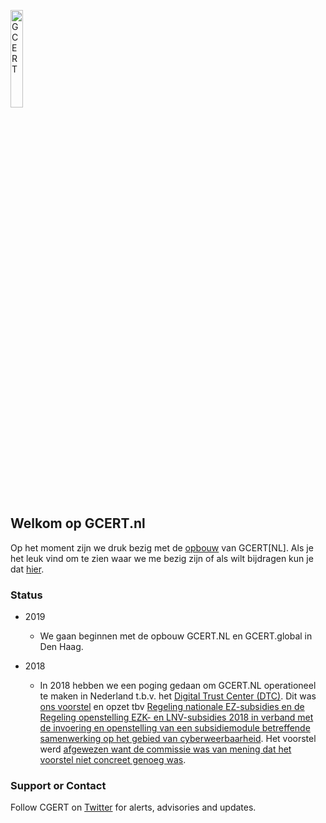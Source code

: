 <a href="/"><img src="https://gcert.nl/over/GCERT_logo_klein.png" width="20%" height="20%" alt="GCERT" border="0" /></a>

## Welkom op GCERT.nl
Op het moment zijn we druk bezig met de [opbouw](/over/) van GCERT[NL]. 
Als je het leuk vind om te zien waar we me bezig zijn of als wilt bijdragen kun je dat [hier](https://github.com/GDI-foundation/GDI.foundation/projects/4).

### Status
* 2019
  * We gaan beginnen met de opbouw GCERT.NL en GCERT.global in Den Haag. 
  
* 2018 
    * In 2018 hebben we een poging gedaan om GCERT.NL operationeel te maken in Nederland t.b.v. het [Digital Trust Center (DTC)](https://www.digitaltrustcenter.nl/). Dit was [ons voorstel](https://docs.google.com/document/d/1uOFktRNmfMa7CTljN1WgQksLZHAqXdBG8V88U4CSJbQ/edit?usp=sharing) en opzet tbv [Regeling nationale EZ-subsidies en de Regeling openstelling EZK- en LNV-subsidies 2018 in verband met de invoering en openstelling van een subsidiemodule betreffende samenwerking op het gebied van cyberweerbaarheid](https://zoek.officielebekendmakingen.nl/stcrt-2018-16768.html). Het voorstel werd [afgewezen want de commissie was van mening dat het voorstel niet concreet genoeg was](https://twitter.com/GDI_FDN/status/1032588250211405824).


### Support or Contact
Follow CGERT on [Twitter](https://twitter.com/GDI_CERT) for alerts, advisories and updates.






